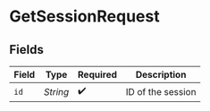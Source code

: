 # GetSessionRequest


## Fields

| Field              | Type               | Required           | Description        |
| ------------------ | ------------------ | ------------------ | ------------------ |
| `id`               | *String*           | :heavy_check_mark: | ID of the session  |